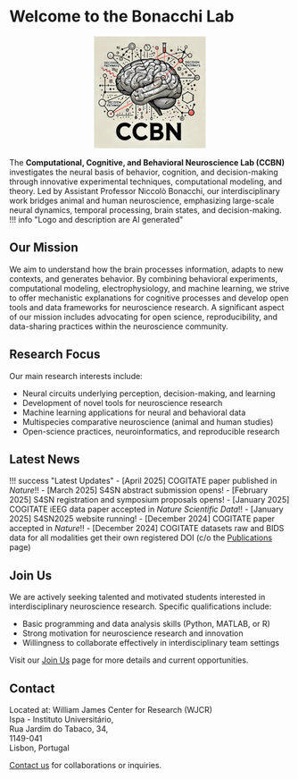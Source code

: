 # Welcome to the Bonacchi Lab

<p align="center">
  <img src="assets/images/logo/CCBN_logo_200x200.png" />
</p>

<!-- ![Bonacchi Lab Team Photo](assets/images/team/team2025.png) -->

The **Computational, Cognitive, and Behavioral Neuroscience Lab (CCBN)** investigates the neural basis of behavior, cognition, and decision-making through innovative experimental techniques, computational modeling, and theory. Led by Assistant Professor Niccolò Bonacchi, our interdisciplinary work bridges animal and human neuroscience, emphasizing large-scale neural dynamics, temporal processing, brain states, and decision-making.  
!!! info "Logo and description are AI generated"
<!-- 
!!! note "This is a note"
!!! tip "This is a tip"
!!! success "This is a success"
!!! failure "This is a failure"
!!! question "This is a question"
!!! abstract "This is an abstract"
!!! quote "This is a quote"
!!! info "This is an info"
!!! bug "This is a bug"
!!! warning "This is a warning"
!!! danger "This is a danger"
!!! example "This is an example"
<details>
    <summary>Details</summary>
    Something small enough to escape casual notice.  
ONLY ONELINERS \n
    [link](https://www.google.com)
    Something else 
</details> 
-->

## Our Mission

We aim to understand how the brain processes information, adapts to new contexts, and generates behavior. By combining behavioral experiments, computational modeling, electrophysiology, and machine learning, we strive to offer mechanistic explanations for cognitive processes and develop open tools and data frameworks for neuroscience research. A significant aspect of our mission includes advocating for open science, reproducibility, and data-sharing practices within the neuroscience community.

## Research Focus

Our main research interests include:

- Neural circuits underlying perception, decision-making, and learning
- Development of novel tools for neuroscience research
- Machine learning applications for neural and behavioral data
- Multispecies comparative neuroscience (animal and human studies)
- Open-science practices, neuroinformatics, and reproducible research

## Latest News

!!! success "Latest Updates"
    - [April 2025] COGITATE paper published in *Nature*!!
    - [March 2025] S4SN abstract submission opens!
    - [February 2025] S4SN registration and symposium proposals opens!
    - [January 2025] COGITATE iEEG data paper accepted in *Nature Scientific Data*!!
    - [January 2025] S4SN2025 website running!
    - [December 2024] COGITATE paper accepted in *Nature*!!
    - [December 2024] COGITATE datasets raw and BIDS data for all modalities get their own registered DOI (c/o the [Publications](../publications) page)

## Join Us

We are actively seeking talented and motivated students interested in interdisciplinary neuroscience research. Specific qualifications include:

- Basic programming and data analysis skills (Python, MATLAB, or R)
- Strong motivation for neuroscience research and innovation
- Willingness to collaborate effectively in interdisciplinary team settings

Visit our [Join Us](join.md) page for more details and current opportunities.

## Contact

Located at:
William James Center for Research (WJCR)  
Ispa - Instituto Universitário,  
Rua Jardim do Tabaco, 34,  
1149-041  
Lisbon, Portugal  

[Contact us](contact.md) for collaborations or inquiries.
